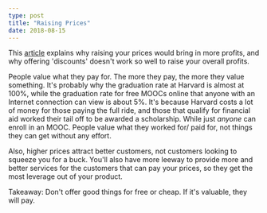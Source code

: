 ```yaml
---
type: post
title: "Raising Prices"
date: 2018-08-15
---
```


This [article](https://www.entrepreneur.com/article/297773) explains why
raising your prices would bring in more profits,
and why offering 'discounts' doesn't work so well to raise your overall profits.

People value what they pay for. The more they pay, the more they value something.
It's probably why the graduation rate at Harvard is almost at 100%,
while the graduation rate for free MOOCs online that anyone with an Internet connection
can view is about 5%. 
It's because Harvard costs a lot of money for those paying the full ride,
and those that qualify for financial aid worked their tail off to be awarded a scholarship.
While just _anyone_ can enroll in an MOOC.
People value what they worked for/ paid for, not things they can get without any effort.

Also, higher prices attract better customers,
not customers looking to squeeze you for a buck.
You'll also have more leeway to provide more and better services for the customers
that can pay your prices, so they get the most leverage out of your product.

Takeaway: Don't offer good things for free or cheap. If it's valuable, they will pay.

